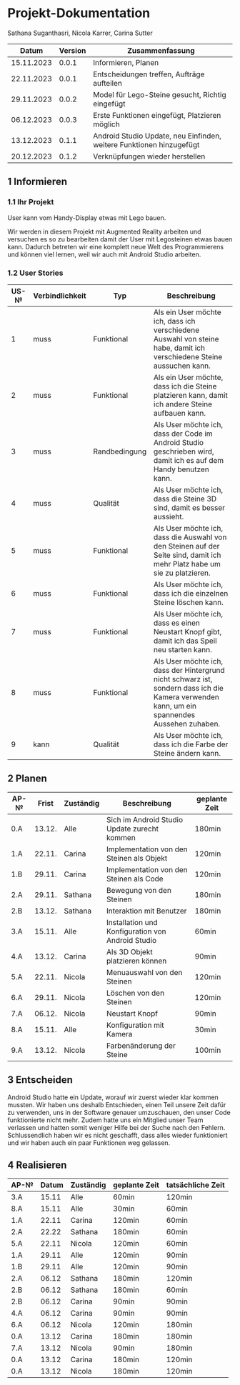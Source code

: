 # Projekt-Dokumentation

Sathana Suganthasri, Nicola Karrer, Carina Sutter


| Datum | Version | Zusammenfassung                                              |
| ----- | ------- | ------------------------------------------------------------ |
| 15.11.2023 | 0.0.1 | Informieren, Planen |
| 22.11.2023 | 0.0.1 | Entscheidungen treffen, Aufträge aufteilen |
| 29.11.2023 | 0.0.2 | Model für Lego-Steine gesucht, Richtig eingefügt |
| 06.12.2023 | 0.0.3 | Erste Funktionen eingefügt, Platzieren möglich |
| 13.12.2023 | 0.1.1 | Android Studio Update, neu Einfinden, weitere Funktionen hinzugefügt |
| 20.12.2023 | 0.1.2 | Verknüpfungen wieder herstellen |

## 1 Informieren

### 1.1 Ihr Projekt

User kann vom Handy-Display etwas mit Lego bauen.

Wir werden in diesem Projekt mit Augmented Reality arbeiten und versuchen es so zu bearbeiten damit der User mit Legosteinen etwas bauen kann. Dadurch betreten wir eine komplett neue Welt des Programmierens und können viel lernen, weil wir auch mit Android Studio arbeiten.

### 1.2 User Stories

| US-№ | Verbindlichkeit | Typ        | Beschreibung                       |
| ---- | --------------- | ------------- | ---------------------------------- |
| 1    |  muss           | Funktional    | Als ein User möchte ich, dass ich verschiedene Auswahl von steine habe, damit ich verschiedene Steine aussuchen kann. |
| 2    | muss            | Funktional    | Als ein User möchte, dass ich die Steine platzieren kann, damit ich andere Steine aufbauen kann. |
| 3    | muss            | Randbedingung | Als User möchte ich, dass der Code im Android Studio geschrieben wird, damit ich es auf dem Handy benutzen kann. |
| 4    | muss            | Qualität      | Als User möchte ich, dass die Steine 3D sind, damit es besser aussieht. |
| 5    | muss            | Funktional | Als User möchte ich, dass die Auswahl von den Steinen auf der Seite sind, damit ich mehr Platz habe um sie zu platzieren. |
| 6    | muss            | Funktional | Als User möchte ich, dass ich die einzelnen Steine löschen kann. |
| 7    | muss            | Funktional | Als User möchte ich, dass es einen Neustart Knopf gibt, damit ich das Speil neu starten kann. |
| 8    | muss            | Funktional | Als User möchte ich, dass der Hintergrund nicht schwarz ist, sondern dass ich die Kamera verwenden kann, um ein spannendes Aussehen zuhaben. |
| 9    | kann            | Qualität   | Als User möchte ich, dass ich die Farbe der Steine ändern kann. |

## 2 Planen

| AP-№ | Frist | Zuständig | Beschreibung | geplante Zeit |
| ---- | ----- | --------- | ------------ | ------------- |
| 0.A  | 13.12. | Alle | Sich im Android Studio Update zurecht kommen | 180min |
| 1.A  | 22.11. | Carina | Implementation von den Steinen als Objekt | 120min |
| 1.B  | 29.11. | Carina | Implementation von den Steinen als Code | 120min |
| 2.A  | 29.11. | Sathana | Bewegung von den Steinen | 180min |
| 2.B  | 13.12. | Sathana | Interaktion mit Benutzer | 180min |
| 3.A  | 15.11. | Alle | Installation und Konfiguration von Android Studio | 60min |
| 4.A  | 13.12. | Carina | Als 3D Objekt platzieren können | 90min |
| 5.A  | 22.11. | Nicola | Menuauswahl von den Steinen | 120min |
| 6.A  | 29.11. | Nicola | Löschen von den Steinen | 120min |
| 7.A  | 06.12. | Nicola | Neustart Knopf | 90min |
| 8.A  | 15.11. | Alle | Konfiguration mit Kamera | 30min |
| 9.A  | 13.12. | Nicola | Farbenänderung der Steine | 100min |

## 3 Entscheiden

Android Studio hatte ein Update, worauf wir zuerst wieder klar kommen mussten. Wir haben uns deshalb Entschieden, einen Teil unsere Zeit dafür zu verwenden, uns in der Software genauer umzuschauen, den unser Code funktionierte nicht mehr. Zudem hatte uns ein Mitglied unser Team verlassen und hatten somit weniger Hilfe bei der Suche nach den Fehlern. Schlussendlich haben wir es nicht geschafft, dass alles wieder funktioniert und wir haben auch ein paar Funktionen weg gelassen.

## 4 Realisieren

| AP-№ | Datum | Zuständig | geplante Zeit | tatsächliche Zeit |
| ---- | ----- | --------- | ------------- | ----------------- |
| 3.A  | 15.11 | Alle | 60min | 120min |
| 8.A  | 15.11 | Alle | 30min | 60min |
| 1.A  | 22.11 | Carina | 120min | 60min |
| 2.A  | 22.22 | Sathana | 180min | 60min |
| 5.A  | 22.11 | Nicola | 120min | 60min |
| 1.A  | 29.11 | Alle | 120min | 90min |
| 1.B  | 29.11 | Alle | 120min | 90min |
| 2.A  | 06.12 | Sathana | 180min | 120min |
| 2.B  | 06.12 | Sathana | 180min | 60min |
| 2.B  | 06.12 | Carina | 90min | 90min |
| 4.A  | 06.12 | Carina | 90min | 90min |
| 6.A  | 06.12 | Nicola | 120min | 180min |
| 0.A  | 13.12 | Carina | 180min | 180min |
| 7.A  | 13.12 | Nicola | 90min | 180min |
| 0.A  | 13.12 | Carina | 180min | 120min |
| 0.A  | 13.12 | Nicola | 180min | 120min |
